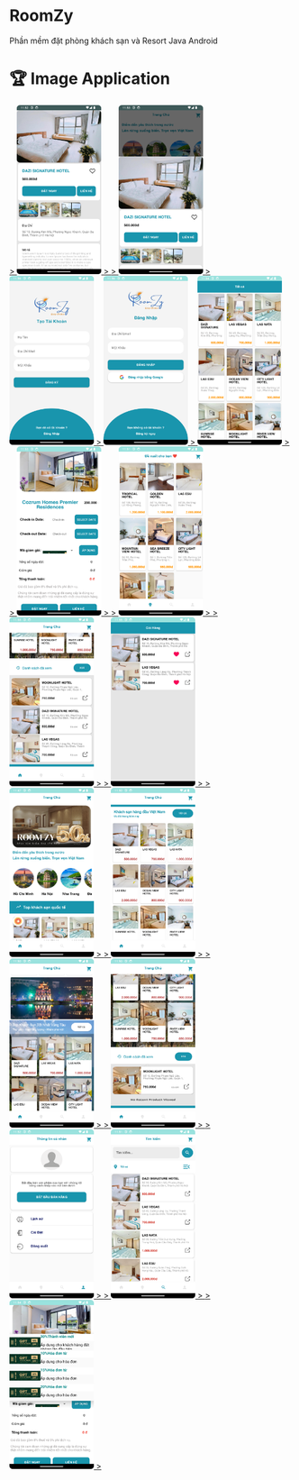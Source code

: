 # RoomZy
 Phần mềm đặt phòng khách sạn và Resort Java Android
 # 🏆 Image Application 
<a href="./Image/ChiTietPhong.png">
>    <img height="300px" width="150px" src="./Image/ChiTietPhong.png" alt=""/>
> </a>
<a href="./Image/ChiTietPhong_KeoTha.png">
>    <img height="300px" width="150px" src="./Image/ChiTietPhong_KeoTha.png" alt=""/>
</a>
<a href="./Image/DangKi.png">
>    <img height="300px" width="150px" src="./Image/DangKi.png" alt=""/>
</a>
<a href="./Image/DangNhap.png">
>    <img height="300px" width="150px" src="./Image/DangNhap.png" alt=""/>
</a>
<a href="./Image/DanhSachTatCa.png">
>    <img height="300px" width="150px" src="./Image/DanhSachTatCa.png" alt=""/>
> </a>
<a href="./Image/DatPhong.png">
>    <img height="300px" width="150px" src="./Image/DatPhong.png" alt=""/>
> </a>
<a href="./Image/DeXuat.png">
>    <img height="300px" width="150px" src="./Image/DeXuat.png" alt=""/>
> </a>
<a href="./Image/DSPhongDaXem.png">
>    <img height="300px" width="150px" src="./Image/DSPhongDaXem.png" alt=""/>
> </a>
<a href="./Image/GioHang.png">
>    <img height="300px" width="150px" src="./Image/GioHang.png" alt=""/>
> </a>
<a href="./Image/Home1.png">
>    <img height="300px" width="150px" src="./Image/Home1.png" alt=""/>
> </a>
<a href="./Image/Home2.png">
>    <img height="300px" width="150px" src="./Image/Home2.png" alt=""/>
> </a>
<a href="./Image/Home3.png">
>    <img height="300px" width="150px" src="./Image/Home3.png" alt=""/>
> </a>
<a href="./Image/Home4.png">
>    <img height="300px" width="150px" src="./Image/Home4.png" alt=""/>
> </a>
<a href="./Image/profile1.png">
>    <img height="300px" width="150px" src="./Image/profile1.png" alt=""/>
> </a>
<a href="./Image/Search1.png">
>    <img height="300px" width="150px" src="./Image/Search1.png" alt=""/>
> </a>
<a href="./Image/ThemVoucher_DatPhong.png">
>    <img height="300px" width="150px" src="./Image/ThemVoucher_DatPhong.png" alt=""/>
> </a>


